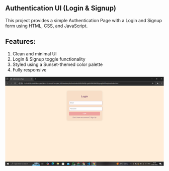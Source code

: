 ## Authentication UI (Login & Signup)
This project provides a simple Authentication Page with a Login and Signup form using HTML, CSS, and JavaScript.

##  Features:
1. Clean and minimal UI
2. Login & Signup toggle functionality
3. Styled using a Sunset-themed color palette
4. Fully responsive

![alt text](image.png)